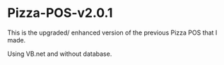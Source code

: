 # Pizza-POS-v2.0.1
This is the upgraded/ enhanced version of the previous Pizza POS that I made.

Using VB.net and without database.

